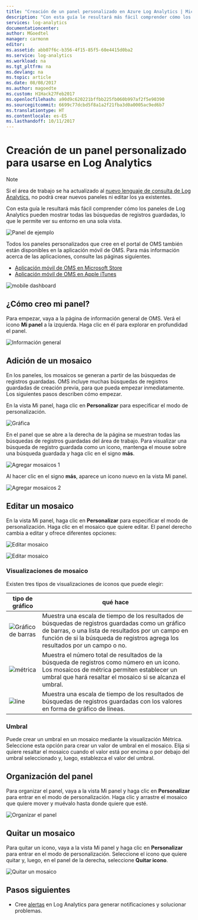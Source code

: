 ```yaml
---
title: "Creación de un panel personalizado en Azure Log Analytics | Microsoft Docs"
description: "Con esta guía le resultará más fácil comprender cómo los paneles de Log Analytics pueden mostrar todas las búsquedas de registros guardadas, lo que le permite ver su entorno en una sola vista."
services: log-analytics
documentationcenter: 
author: MGoedtel
manager: carmonm
editor: 
ms.assetid: abb07f6c-b356-4f15-85f5-60e4415d0ba2
ms.service: log-analytics
ms.workload: na
ms.tgt_pltfrm: na
ms.devlang: na
ms.topic: article
ms.date: 08/08/2017
ms.author: magoedte
ms.custom: H1Hack27Feb2017
ms.openlocfilehash: a90d9c620221bffbb225fb060b997af2f5e90390
ms.sourcegitcommit: 6699c77dcbd5f8a1a2f21fba3d0a0005ac9ed6b7
ms.translationtype: HT
ms.contentlocale: es-ES
ms.lasthandoff: 10/11/2017
---
```

# <a name="create-a-custom-dashboard-for-use-in-log-analytics"></a>Creación de un panel personalizado para usarse en Log Analytics

>[!NOTE]
> Si el área de trabajo se ha actualizado al [nuevo lenguaje de consulta de Log Analytics](log-analytics-log-search-upgrade.md), no podrá crear nuevos paneles ni editar los ya existentes. 

Con esta guía le resultará más fácil comprender cómo los paneles de Log Analytics pueden mostrar todas las búsquedas de registros guardadas, lo que le permite ver su entorno en una sola vista.

![Panel de ejemplo](./media/log-analytics-dashboards/oms-dashboards-example-dash.png)

Todos los paneles personalizados que cree en el portal de OMS también están disponibles en la aplicación móvil de OMS. Para más información acerca de las aplicaciones, consulte las páginas siguientes.

* [Aplicación móvil de OMS en Microsoft Store](http://www.windowsphone.com/store/app/operational-insights/4823b935-83ce-466c-82bb-bd0a3f58d865)
* [Aplicación móvil de OMS en Apple iTunes](https://itunes.apple.com/app/microsoft-operations-management/id1042424859?mt=8)

![mobile dashboard](./media/log-analytics-dashboards/oms-search-mobile.png)

## <a name="how-do-i-create-my-dashboard"></a>¿Cómo creo mi panel?
Para empezar, vaya a la página de información general de OMS. Verá el icono **Mi panel** a la izquierda. Haga clic en él para explorar en profundidad el panel.

![Información general](./media/log-analytics-dashboards/oms-dashboards-overview.png)

## <a name="adding-a-tile"></a>Adición de un mosaico
En los paneles, los mosaicos se generan a partir de las búsquedas de registros guardadas. OMS incluye muchas búsquedas de registros guardadas de creación previa, para que pueda empezar inmediatamente. Los siguientes pasos describen cómo empezar.

En la vista Mi panel, haga clic en **Personalizar** para especificar el modo de personalización.

![Gráfica](./media/log-analytics-dashboards/oms-dashboards-pictorial01.png)

 En el panel que se abre a la derecha de la página se muestran todas las búsquedas de registros guardadas del área de trabajo. Para visualizar una búsqueda de registro guardada como un icono, mantenga el mouse sobre una búsqueda guardada y haga clic en el signo **más**.

![Agregar mosaicos 1](./media/log-analytics-dashboards/oms-dashboards-pictorial02.png)

Al hacer clic en el signo **más**, aparece un icono nuevo en la vista Mi panel.

![Agregar mosaicos 2](./media/log-analytics-dashboards/oms-dashboards-pictorial03.png)

## <a name="edit-a-tile"></a>Editar un mosaico
En la vista Mi panel, haga clic en **Personalizar** para especificar el modo de personalización. Haga clic en el mosaico que quiere editar. El panel derecho cambia a editar y ofrece diferentes opciones:

![Editar mosaico](./media/log-analytics-dashboards/oms-dashboards-pictorial04.png)

![Editar mosaico](./media/log-analytics-dashboards/oms-dashboards-pictorial05.png)

### <a name="tile-visualizations"></a>Visualizaciones de mosaico
Existen tres tipos de visualizaciones de iconos que puede elegir:

| tipo de gráfico | qué hace |
| --- | --- |
| ![Gráfico de barras](./media/log-analytics-dashboards/oms-dashboards-bar-chart.png) |Muestra una escala de tiempo de los resultados de búsquedas de registros guardadas como un gráfico de barras, o una lista de resultados por un campo en función de si la búsqueda de registros agrega los resultados por un campo o no. |
| ![métrica](./media/log-analytics-dashboards/oms-dashboards-metric.png) |Muestra el número total de resultados de la búsqueda de registros como número en un icono. Los mosaicos de métrica permiten establecer un umbral que hará resaltar el mosaico si se alcanza el umbral. |
| ![line](./media/log-analytics-dashboards/oms-dashboards-line.png) |Muestra una escala de tiempo de los resultados de búsquedas de registros guardadas con los valores en forma de gráfico de líneas. |

### <a name="threshold"></a>Umbral
Puede crear un umbral en un mosaico mediante la visualización Métrica. Seleccione esta opción para crear un valor de umbral en el mosaico. Elija si quiere resaltar el mosaico cuando el valor está por encima o por debajo del umbral seleccionado y, luego, establezca el valor del umbral.

## <a name="organizing-the-dashboard"></a>Organización del panel
Para organizar el panel, vaya a la vista Mi panel y haga clic en **Personalizar** para entrar en el modo de personalización. Haga clic y arrastre el mosaico que quiere mover y muévalo hasta donde quiere que esté.

![Organizar el panel](./media/log-analytics-dashboards/oms-dashboards-organize.png)

## <a name="remove-a-tile"></a>Quitar un mosaico
Para quitar un icono, vaya a la vista Mi panel y haga clic en **Personalizar** para entrar en el modo de personalización. Seleccione el icono que quiere quitar y, luego, en el panel de la derecha, seleccione **Quitar icono**.

![Quitar un mosaico](./media/log-analytics-dashboards/oms-dashboards-remove-tile.png)

## <a name="next-steps"></a>Pasos siguientes
* Cree [alertas](log-analytics-alerts.md) en Log Analytics para generar notificaciones y solucionar problemas.
